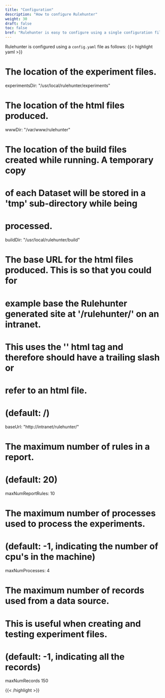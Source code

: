```yaml
---
title: "Configuration"
description: "How to configure Rulehunter"
weight: 30
draft: false
toc: false
bref: "Rulehunter is easy to configure using a single configuration file"
---
```


Rulehunter is configured using a `config.yaml` file as follows:
{{< highlight yaml >}}
# The location of the experiment files.
experimentsDir: "/usr/local/rulehunter/experiments"

# The location of the html files produced.
wwwDir: "/var/www/rulehunter"

# The location of the build files created while running. A temporary copy
# of each Dataset will be stored in a 'tmp' sub-directory while being
# processed.
buildDir: "/usr/local/rulehunter/build"

# The base URL for the html files produced.  This is so that you could for
# example base the Rulehunter generated site at '/rulehunter/' on an intranet.
# This uses the '<base>' html tag and therefore should have a trailing slash or
# refer to an html file.
# (default: /)
baseUrl: "http://intranet/rulehunter/"

# The maximum number of rules in a report.
# (default: 20)
maxNumReportRules: 10

# The maximum number of processes used to process the experiments.
# (default: -1, indicating the number of cpu's in the machine)
maxNumProcesses: 4

# The maximum number of records used from a data source.
# This is useful when creating and testing experiment files.
# (default: -1, indicating all the records)
maxNumRecords 150

{{< /highlight >}}
